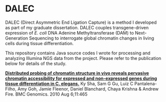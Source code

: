 # DALEC

DALEC (Direct Asymmetric End Ligation Capture) is a method I developed as part of my graduate dissertation. DALEC couples transgene-driven expression of _E. coli_ DNA Adenine Methyltransferase (DAM) to Next-Generation Sequencing to interrogate global chromatin changes in living cells during tissue differentiation.

This repository contains Java source codes I wrote for processing and analyzing Illumina NGS data from the project. Please refer to the publication below for details of the study.

[**Distributed probing of chromatin structure in vivo reveals pervasive chromatin accessibility for expressed and non-expressed genes during tissue differentiation in C. elegans.**](https://bmcgenomics.biomedcentral.com/articles/10.1186/1471-2164-11-465) Ky Sha, Sam G Gu, Luiz C Pantalena-Filho, Amy Goh, Jamie Fleenor, Daniel Blanchard, Chaya Krishna & Andrew Fire. BMC Genomics. 2010 Aug 6;11:465
